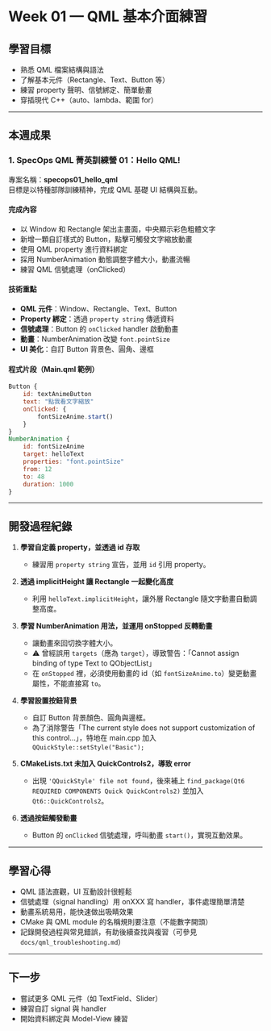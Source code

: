 # Week 01 — QML 基本介面練習

## 學習目標

- 熟悉 QML 檔案結構與語法
- 了解基本元件（Rectangle、Text、Button 等）
- 練習 property 聲明、信號綁定、簡單動畫
- 穿插現代 C++（auto、lambda、範圍 for）

---

## 本週成果

### 1. SpecOps QML 菁英訓練營 01：Hello QML!

專案名稱：**specops01_hello_qml**  
目標是以特種部隊訓練精神，完成 QML 基礎 UI 結構與互動。

#### 完成內容
- 以 Window 和 Rectangle 架出主畫面，中央顯示彩色粗體文字
- 新增一顆自訂樣式的 Button，點擊可觸發文字縮放動畫
- 使用 QML property 進行資料綁定
- 採用 NumberAnimation 動態調整字體大小，動畫流暢
- 練習 QML 信號處理（onClicked）

#### 技術重點
- **QML 元件**：Window、Rectangle、Text、Button
- **Property 綁定**：透過 `property string` 傳遞資料
- **信號處理**：Button 的 `onClicked` handler 啟動動畫
- **動畫**：NumberAnimation 改變 `font.pointSize`
- **UI 美化**：自訂 Button 背景色、圓角、邊框

#### 程式片段（Main.qml 範例）
```qml
Button {
    id: textAnimeButton
    text: "點我看文字縮放"
    onClicked: {
        fontSizeAnime.start()
    }
}
NumberAnimation {
    id: fontSizeAnime
    target: helloText
    properties: "font.pointSize"
    from: 12
    to: 48
    duration: 1000
}
```

---

## 開發過程紀錄

1. **學習自定義 property，並透過 id 存取**  
   - 練習用 `property string` 宣告，並用 `id` 引用 property。

2. **透過 implicitHeight 讓 Rectangle 一起變化高度**  
   - 利用 `helloText.implicitHeight`，讓外層 Rectangle 隨文字動畫自動調整高度。

3. **學習 NumberAnimation 用法，並運用 onStopped 反轉動畫**  
   - 讓動畫來回切換字體大小。
   - ⚠️ 曾經誤用 `targets`（應為 `target`），導致警告：「Cannot assign binding of type Text to QObjectList」
   - 在 `onStopped` 裡，必須使用動畫的 id（如 `fontSizeAnime.to`）變更動畫屬性，不能直接寫 `to`。

4. **學習設置按鈕背景**  
   - 自訂 Button 背景顏色、圓角與邊框。
   - 為了消除警告「The current style does not support customization of this control...」，特地在 main.cpp 加入 `QQuickStyle::setStyle("Basic");`

5. **CMakeLists.txt 未加入 QuickControls2，導致 error**  
   - 出現 `'QQuickStyle' file not found`，後來補上 `find_package(Qt6 REQUIRED COMPONENTS Quick QuickControls2)` 並加入 `Qt6::QuickControls2`。

6. **透過按鈕觸發動畫**  
   - Button 的 `onClicked` 信號處理，呼叫動畫 `start()`，實現互動效果。

---

## 學習心得

- QML 語法直觀，UI 互動設計很輕鬆
- 信號處理（signal handling）用 onXXX 寫 handler，事件處理簡單清楚
- 動畫系統易用，能快速做出吸睛效果
- CMake 與 QML module 的名稱規則要注意（不能數字開頭）
- 記錄開發過程與常見錯誤，有助後續查找與複習（可參見 `docs/qml_troubleshooting.md`）

---

## 下一步

- 嘗試更多 QML 元件（如 TextField、Slider）
- 練習自訂 signal 與 handler
- 開始資料綁定與 Model-View 練習
